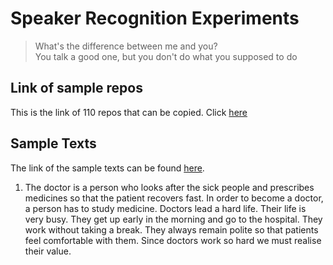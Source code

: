 # Speaker Recognition Experiments

> What's the difference between me and you?    
> You talk a good one, but you don't do what you supposed to do

## Link of sample repos
This is the link of 110 repos that can be copied. Click [here](https://github.com/topics/speaker-recognition)

## Sample Texts
The link of the sample texts can be found [here].

1. The doctor is a person who looks after the sick people and prescribes
   medicines so that the patient recovers fast.  In order to become a doctor,
   a person has to study medicine.  Doctors lead a hard life.  Their life
   is very busy. They get up early in the morning and go to the hospital.
   They work without taking a break.  They always remain polite so that
   patients feel comfortable with them.  Since doctors work so hard we must
   realise their value.

[here]: https://www.preservearticles.com/paragraphs/12-short-paragraphs-in-english-language-for-school-kids-free-to-read/8534
